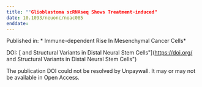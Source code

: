 ```yaml
---
title: ""Glioblastoma scRNAseq Shows Treatment-induced"
date: 10.1093/neuonc/noac085
enddate:
---
```


Published in: * Immune-dependent Rise In Mesenchymal Cancer Cells*

DOI: [ and Structural Variants in Distal Neural Stem Cells"](https://doi.org/ and Structural Variants in Distal Neural Stem Cells")

The publication DOI could not be resolved by Unpaywall. It may or may not be available in Open Access.



